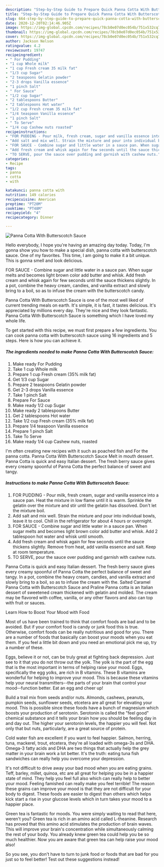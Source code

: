 ```yaml
---
description: "Step-by-Step Guide to Prepare Quick Panna Cotta With Butterscotch Sauce"
title: "Step-by-Step Guide to Prepare Quick Panna Cotta With Butterscotch Sauce"
slug: 664-step-by-step-guide-to-prepare-quick-panna-cotta-with-butterscotch-sauce
date: 2020-12-20T02:14:46.905Z
image: https://img-global.cpcdn.com/recipes/78cb0e07d0ec054b/751x532cq70/panna-cotta-with-butterscotch-sauce-recipe-main-photo.jpg
thumbnail: https://img-global.cpcdn.com/recipes/78cb0e07d0ec054b/751x532cq70/panna-cotta-with-butterscotch-sauce-recipe-main-photo.jpg
cover: https://img-global.cpcdn.com/recipes/78cb0e07d0ec054b/751x532cq70/panna-cotta-with-butterscotch-sauce-recipe-main-photo.jpg
author: Jackson Nelson
ratingvalue: 4.2
reviewcount: 19747
recipeingredient:
- " For Pudding"
- "1 cup Whole milk"
- "1 cup Fresh cream 35 milk fat"
- "1/3 cup Sugar"
- "2 teaspoons Gelatin powder"
- "2-3 drops Vanilla essence"
- "1 pinch Salt"
- " For Sauce"
- "1/2 cup Sugar"
- "2 tablespoons Butter"
- "2 tablespoons Hot water"
- "1/2 cup Fresh cream 35 milk fat"
- "1/4 teaspoon Vanilla essence"
- "1 pinch Salt"
- " To Serve"
- "1/4 cup Cashew nuts roasted"
recipeinstructions:
- "FOR PUDDING - Pour milk, fresh cream, sugar and vanilla essence into a sauce pan. Heat the mixture in low flame until it is warm. Sprinkle the gelatin over the mixture and stir until the gelatin has dissolved. Don&#39;t let the mixture boil."
- "Add salt and mix well. Strain the mixture and pour into individual bowls, leave it to cool. Chill in the refrigerator for about 4 hours or overnight."
- "FOR SAUCE - Combine sugar and little water in a sauce pan. When sugar melts and becomes light brown color add butter and whisk. Add 2 tablespoon hot water and whisk until smooth."
- "Add fresh cream and whisk again for few seconds until the sauce thickens slightly. Remove from heat, add vanilla essence and salt. Keep at room temperature."
- "TO SERVE, pour the sauce over pudding and garnish with cashew nuts."
categories:
- Recipe
tags:
- panna
- cotta
- with

katakunci: panna cotta with 
nutrition: 149 calories
recipecuisine: American
preptime: "PT20M"
cooktime: "PT48M"
recipeyield: "4"
recipecategory: Dinner

---
```



![Panna Cotta With Butterscotch Sauce](https://img-global.cpcdn.com/recipes/78cb0e07d0ec054b/751x532cq70/panna-cotta-with-butterscotch-sauce-recipe-main-photo.jpg)

Hello everybody, I hope you're having an amazing day today. Today, I'm gonna show you how to make a special dish, panna cotta with butterscotch sauce. One of my favorites. This time, I am going to make it a bit unique. This is gonna smell and look delicious.

FOR SAUCE - Combine sugar and little water in a sauce pan. When sugar melts and becomes light brown color add butter and whisk. Add fresh cream and whisk again for few seconds until the sauce thickens slightly. In a pot, combine the heavy cream, candies, and vanilla extract and slowly bring to a boil, so as to infuse the cream with the butterscotch candy.

Panna Cotta With Butterscotch Sauce is one of the most well liked of current trending meals on earth. It's simple, it is fast, it tastes delicious. It's appreciated by millions every day. They're nice and they look fantastic. Panna Cotta With Butterscotch Sauce is something which I have loved my whole life.


To get started with this recipe, we must first prepare a few ingredients. You can cook panna cotta with butterscotch sauce using 16 ingredients and 5 steps. Here is how you can achieve it.

<!--inarticleads1-->

##### The ingredients needed to make Panna Cotta With Butterscotch Sauce:

1. Make ready  For Pudding
1. Take 1 cup Whole milk
1. Prepare 1 cup Fresh cream (35% milk fat)
1. Get 1/3 cup Sugar
1. Prepare 2 teaspoons Gelatin powder
1. Get 2-3 drops Vanilla essence
1. Take 1 pinch Salt
1. Prepare  For Sauce
1. Make ready 1/2 cup Sugar
1. Make ready 2 tablespoons Butter
1. Get 2 tablespoons Hot water
1. Take 1/2 cup Fresh cream (35% milk fat)
1. Prepare 1/4 teaspoon Vanilla essence
1. Prepare 1 pinch Salt
1. Take  To Serve
1. Make ready 1/4 cup Cashew nuts, roasted


I&#39;m often creating new recipes with it such as poached fish and For the panna cotta. Panna Cotta With Butterscotch Sauce Melt in mouth dessert. Panna Cotta is quick and easy Italian dessert. The fresh berry sauce gives every creamy spoonful of Panna Cotta the perfect balance of sweet and tangy. 

<!--inarticleads2-->

##### Instructions to make Panna Cotta With Butterscotch Sauce:

1. FOR PUDDING - Pour milk, fresh cream, sugar and vanilla essence into a sauce pan. Heat the mixture in low flame until it is warm. Sprinkle the gelatin over the mixture and stir until the gelatin has dissolved. Don&#39;t let the mixture boil.
1. Add salt and mix well. Strain the mixture and pour into individual bowls, leave it to cool. Chill in the refrigerator for about 4 hours or overnight.
1. FOR SAUCE - Combine sugar and little water in a sauce pan. When sugar melts and becomes light brown color add butter and whisk. Add 2 tablespoon hot water and whisk until smooth.
1. Add fresh cream and whisk again for few seconds until the sauce thickens slightly. Remove from heat, add vanilla essence and salt. Keep at room temperature.
1. TO SERVE, pour the sauce over pudding and garnish with cashew nuts.


Panna Cotta is quick and easy Italian dessert. The fresh berry sauce gives every creamy spoonful of Panna Cotta the perfect balance of sweet and tangy. In a pot, combine the heavy cream, candies, and vanilla extract and slowly bring to a boil, so as to infuse the cream with the. Salted Caramel Panna Cotta with Butterscotch Sauce and Praline Panna cotta is an Italian dessert of sweetened cream thickened with gelatin and molded. The cream may be flavored with coffee, vanilla, or any other flavors and also can top with fruit or sauces. 

Learn How to Boost Your Mood with Food


Most of us have been trained to think that comfort foods are bad and to be avoided. But if your comfort food is candy or junk food this is true. Otherwise, comfort foods can be really nutritious and good for you. There are a number of foods that basically can boost your moods when you eat them. If you feel a little bit down and you need an emotional pick me up, try a number of these.

Eggs, believe it or not, can be truly great at fighting back depression. Just see to it that you do not throw out the yolk. The yolk is the part of the egg that is the most important in terms of helping raise your mood. Eggs, specifically the egg yolks, are rich in B vitamins. These B vitamins are wonderful for helping to improve your mood. This is because these vitamins help your neural transmitters--the parts of your brain that control your mood--function better. Eat an egg and cheer up!

Build a trail mix from seeds and/or nuts. Almonds, cashews, peanuts, pumpkin seeds, sunflower seeds, etcetera are all great for elevating your mood. This is possible since these foods have a bunch of magnesium which boosts your production of serotonin. Serotonin is called the "feel good" chemical substance and it tells your brain how you should be feeling day in and day out. The higher your serotonin levels, the happier you will feel. Not only that but nuts, particularly, are a great source of protein.

Cold water fish are excellent if you want to feel happier. Salmon, herring, tuna, mackerel, trout, etcetera, they're all loaded with omega-3s and DHA. Omega-3 fatty acids and DHA are two things that actually help the grey matter in your brain work a lot better. It's the truth: eating tuna fish sandwiches can really help you overcome your depression. 

It's not difficult to drive away your bad mood when you are eating grains. Teff, barley, millet, quinoa, etc are all great for helping you be in a happier state of mind. They help you feel full also which can really help to better your mood. Feeling famished can really make you feel terrible! The reason these grains can improve your mood is that they are not difficult for your body to digest. These foods are easier to digest than others which helps kick start a rise in your glucose levels which in turn takes your mood to a happier place.

Green tea is fantastic for moods. You were simply waiting to read that here, weren't you? Green tea is rich in an amino acid called L-theanine. Research has proved that this amino acid stimulates the production of brain waves. This will improve your brain's concentration while simultaneously calming the rest of your body. You already knew green tea could help you be so much healthier. Now you are aware that green tea can help raise your mood also!

So you see, you don't have to turn to junk food or foods that are bad for you just so to feel better! Test out  these suggestions  instead!

